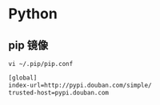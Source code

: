 # Python

## pip 镜像

`vi ~/.pip/pip.conf`

```txt
[global]
index-url=http://pypi.douban.com/simple/
trusted-host=pypi.douban.com
```
